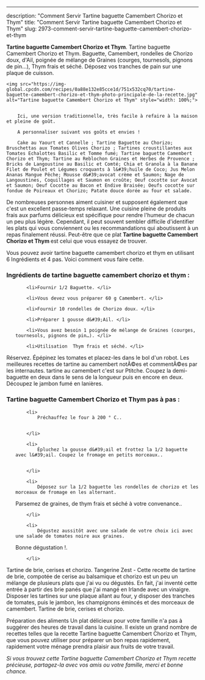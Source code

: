 ---
description: "Comment Servir Tartine baguette Camembert Chorizo et Thym"
title: "Comment Servir Tartine baguette Camembert Chorizo et Thym"
slug: 2973-comment-servir-tartine-baguette-camembert-chorizo-et-thym

<p>
	<strong>Tartine baguette Camembert Chorizo et Thym</strong>. 
	Tartine baguette Camembert Chorizo et Thym. Baguette, Camembert, rondelles de Chorizo doux, d&#39;Ail, poignée de mélange de Graines (courges, tournesols, pignons de pin…), Thym frais et séché. Déposez vos tranches de pain sur une plaque de cuisson.
</p>
<p>
	
	<img src="https://img-global.cpcdn.com/recipes/0a88e132e85cce1d/751x532cq70/tartine-baguette-camembert-chorizo-et-thym-photo-principale-de-la-recette.jpg" alt="Tartine baguette Camembert Chorizo et Thym" style="width: 100%;">
	
	
		Ici, une version traditionnelle, très facile à refaire à la maison et pleine de goût.
	
		A personnaliser suivant vos goûts et envies !
	
		Cake au Yaourt et Cannelle ; Tartine Baguette au Chorizo; Bruschettas aux Tomates Olives Chorizo ; Tartines croustillantes aux Tomates Echalottes Basilic et Tomme fumé; Tartine baguette Camembert Chorizo et Thym; Tartine au Reblochon Graines et Herbes de Provence ; Bricks de Langoustine au Basilic et Comté; Chia et Granola à la Banane Filet de Poulet et Légumes croquants à l&#39;huile de Coco; Jus Melon Ananas Mangue Pêche; Mousse d&#39;avocat crème et Saumon; Nage de Langoustines, Coquillages et Saumon en croûte; Oeuf cocotte sur Avocat et Saumon; Oeuf Cocotte au Bacon et Endive Braisée; Oeufs cocotte sur fondue de Poireaux et Chorizo; Patate douce dorée au four et salade.
	
</p>

De nombreuses personnes aiment cuisiner et supposent également que c'est un excellent passe-temps relaxant. Une cuisine pleine de produits frais aux parfums délicieux est spécifique pour rendre l'humeur de chacun un peu plus légère. Cependant, il peut souvent sembler difficile d'identifier les plats qui vous conviennent ou les recommandations qui aboutissent à un repas finalement réussi. Peut-être que ce plat <strong> Tartine baguette Camembert Chorizo et Thym </strong> est celui que vous essayez de trouver.

<!--inarticleads1-->

Vous pouvez avoir tartine baguette camembert chorizo et thym en utilisant 6 Ingrédients et 4 pas. Voici comment vous faire cette.

<h3>Ingrédients de tartine baguette camembert chorizo et thym :</h3>

<ol>
	
		<li>Fournir 1/2 Baguette. </li>
	
		<li>Vous devez vous préparer 60 g Camembert. </li>
	
		<li>Fournir 10 rondelles de Chorizo doux. </li>
	
		<li>Préparer 1 gousse d&#39;Ail. </li>
	
		<li>Vous avez besoin 1 poignée de mélange de Graines (courges, tournesols, pignons de pin…). </li>
	
		<li>Utilisation  Thym frais et séché. </li>
	
</ol>

Réservez. Épépinez les tomates et placez-les dans le bol d&#39;un robot. Les meilleures recettes de tartine au camembert notÃ©es et commentÃ©es par les internautes. tartine au camembert c&#39;est sur Ptitche. Coupez la demi-baguette en deux dans le sens de la longueur puis en encore en deux. Découpez le jambon fumé en lanières. 

<!--inarticleads2-->

<h3>Tartine baguette Camembert Chorizo et Thym pas à pas :</h3>

<ol>
	
		<li>
			Préchauffez le four à 200 ° C..
			
			
		</li>
	
		<li>
			Épluchez la gousse d&#39;ail et frottez la 1/2 baguette avec l&#39;ail. Coupez le fromage en petits morceaux..
			
			
		</li>
	
		<li>
			Déposez sur la 1/2 baguette les rondelles de chorizo et les morceaux de fromage en les alternant.
Parsemez de graines, de thym frais et séché à votre convenance..
			
			
		</li>
	
		<li>
			Dégustez aussitôt avec une salade de votre choix ici avec une salade de tomates noire aux graines.

Bonne dégustation !.
			
			
		</li>
	
</ol>

Tartine de brie, cerises et chorizo. Tangerine Zest - Cette recette de tartine de brie, compotée de cerise au balsamique et chorizo est un peu un mélange de plusieurs plats que j&#39;ai vu ou dégustés. En fait, j&#39;ai inventé cette entrée à partir des brie panés que j&#39;ai mangé en Irlande avec un vinaigre. Disposer les tartines sur une plaque allant au four, y disposer des tranches de tomates, puis le jambon, les champignons émincés et des morceaux de camembert. Tartine de brie, cerises et chorizo. 

<!--inarticleads1-->

<p>
Préparation des aliments Un plat délicieux pour votre famille n'a pas à suggérer des heures de travail dans la cuisine. Il existe un grand nombre de recettes telles que la recette Tartine baguette Camembert Chorizo et Thym, que vous pouvez utiliser pour préparer un bon repas rapidement, rapidement votre ménage prendra plaisir aux fruits de votre travail.
</p>

<p>
<i>Si vous trouvez cette Tartine baguette Camembert Chorizo et Thym recette précieuse, partagez-la avec vos amis ou votre famille, merci et bonne chance.</i>
</p>
